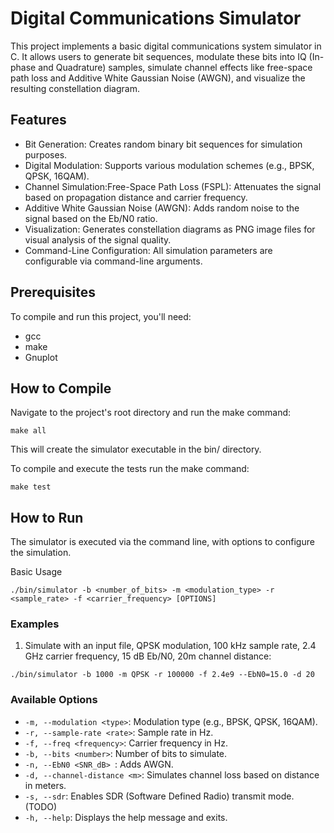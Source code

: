 # Digital Communications Simulator
This project implements a basic digital communications system simulator in C. It allows users to generate bit sequences, modulate these bits into IQ (In-phase and Quadrature) samples, simulate channel effects like free-space path loss and Additive White Gaussian Noise (AWGN), and visualize the resulting constellation diagram.

## Features
* Bit Generation: Creates random binary bit sequences for simulation purposes.
* Digital Modulation: Supports various modulation schemes (e.g., BPSK, QPSK, 16QAM).
* Channel Simulation:Free-Space Path Loss (FSPL): Attenuates the signal based on propagation distance and carrier frequency.
* Additive White Gaussian Noise (AWGN): Adds random noise to the signal based on the Eb/N0 ratio.
* Visualization: Generates constellation diagrams as PNG image files for visual analysis of the signal quality.
* Command-Line Configuration: All simulation parameters are configurable via command-line arguments.

## Prerequisites
To compile and run this project, you'll need:

* gcc
* make
* Gnuplot

## How to Compile
Navigate to the project's root directory and run the make command:
```
make all
```
This will create the simulator executable in the bin/ directory.

To compile and execute the tests run the make command:
```
make test
```

## How to Run
The simulator is executed via the command line, with options to configure the simulation.

Basic Usage
```
./bin/simulator -b <number_of_bits> -m <modulation_type> -r <sample_rate> -f <carrier_frequency> [OPTIONS]
```

### Examples
1. Simulate with an input file, QPSK modulation, 100 kHz sample rate, 2.4 GHz carrier frequency, 15 dB Eb/N0, 20m channel distance:
```
./bin/simulator -b 1000 -m QPSK -r 100000 -f 2.4e9 --EbN0=15.0 -d 20
```
### Available Options
* `-m, --modulation <type>`: Modulation type (e.g., BPSK, QPSK, 16QAM).
* `-r, --sample-rate <rate>`: Sample rate in Hz. 
* `-f, --freq <frequency>`: Carrier frequency in Hz. 
* `-b, --bits <number>`: Number of bits to simulate.
* `-n, --EbN0 <SNR_dB> `: Adds AWGN.
* `-d, --channel-distance <m>`: Simulates channel loss based on distance in meters.
* `-s, --sdr`: Enables SDR (Software Defined Radio) transmit mode. (TODO)
* `-h, --help`: Displays the help message and exits.